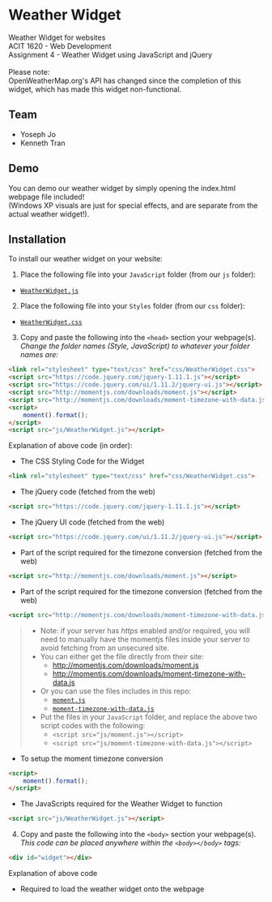 # Weather Widget
Weather Widget for websites<br />
ACIT 1620 - Web Development<br />
Assignment 4 - Weather Widget using JavaScript and jQuery<br />
<br />
Please note:<br />
OpenWeatherMap.org's API has changed since the completion of this widget, which has made this widget non-functional.

## Team
- Yoseph Jo
- Kenneth Tran

## Demo
You can demo our weather widget by simply opening the index.html webpage file included!<br />
(Windows XP visuals are just for special effects, and are separate from the actual weather widget!).

## Installation
To install our weather widget on your website:

1. Place the following file into your `JavaScript` folder (from our `js` folder):
  - [`WeatherWidget.js`](js/WeatherWidget.js)

2. Place the following file into your `Styles` folder (from our `css` folder):
  - [`WeatherWidget.css`](css/WeatherWidget.css)

3. Copy and paste the following into the `<head>` section your webpage(s).<br />
  *Change the folder names (Style, JavaScript) to whatever your folder names are:*

  ```html
  <link rel="stylesheet" type="text/css" href="css/WeatherWidget.css">
  <script src="https://code.jquery.com/jquery-1.11.1.js"></script>
  <script src="https://code.jquery.com/ui/1.11.2/jquery-ui.js"></script>
  <script src="http://momentjs.com/downloads/moment.js"></script>
  <script src="http://momentjs.com/downloads/moment-timezone-with-data.js"></script>
  <script>
      moment().format();
  </script>
  <script src="js/WeatherWidget.js"></script>
  ```
  
  Explanation of above code (in order):<br />
  - The CSS Styling Code for the Widget
  ```html
  <link rel="stylesheet" type="text/css" href="css/WeatherWidget.css">
  ```
  - The jQuery code (fetched from the web)
  ```html
  <script src="https://code.jquery.com/jquery-1.11.1.js"></script>
  ```
  - The jQuery UI code (fetched from the web)
  ```html
  <script src="https://code.jquery.com/ui/1.11.2/jquery-ui.js"></script>
  ```
  - Part of the script required for the timezone conversion (fetched from the web)
  ```html
  <script src="http://momentjs.com/downloads/moment.js"></script>
  ```
  - Part of the script required for the timezone conversion (fetched from the web)
  ```html
  <script src="http://momentjs.com/downloads/moment-timezone-with-data.js"></script>
  ```
  
  > - Note:  if your server has *https* enabled and/or required, you will need to manually have the momentjs files inside your server to avoid fetching from an unsecured site.
  > - You can either get the file directly from their site:
  >    - http://momentjs.com/downloads/moment.js
  >    - http://momentjs.com/downloads/moment-timezone-with-data.js
  > - Or you can use the files includes in this repo:
  >    - [`moment.js`](js/moment.js)
  >    - [`moment-timezone-with-data.js`](js/moment-timezone-with-data.js)
  > - Put the files in your `JavaScript` folder, and replace the above two script codes with the following:
  >    - `<script src="js/moment.js"></script>`
  >    - `<script src="js/moment-timezone-with-data.js"></script>`
  
  - To setup the moment timezone conversion
  ```html
  <script>
      moment().format();
  </script>
  ```
  - The JavaScripts required for the Weather Widget to function
  ```html
  <script src="js/WeatherWidget.js"></script>
  ```

4. Copy and paste the following into the `<body>` section your webpage(s).<br />
  *This code can be placed anywhere within the `<body></body>` tags:*

  ```html
  <div id="widget"></div>
  ```
  Explanation of above code
  - Required to load the weather widget onto the webpage

